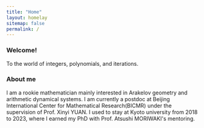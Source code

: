 ```yaml
---
title: "Home"
layout: homelay
sitemap: false
permalink: /
---
```


### Welcome!
To the world of integers, polynomials, and iterations.
### About me

I am a rookie mathematician mainly interested in Arakelov geometry and arithmetic dynamical systems. I am currently a postdoc at Beijing International Center for Mathematical Research(BICMR) under the supervision of Prof. Xinyi YUAN. I used to stay at Kyoto university from 2018 to 2023, where I earned my PhD with Prof. Atsushi MORIWAKI's mentoring. 


